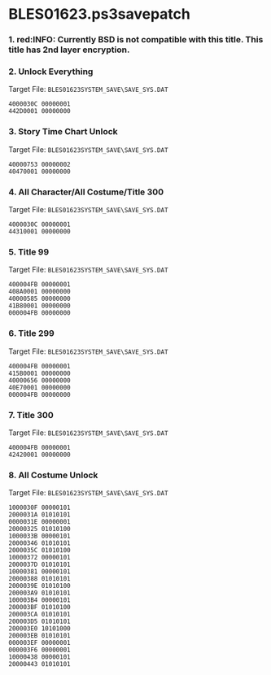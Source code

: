 # BLES01623.ps3savepatch

### 1. red:INFO: Currently BSD is not compatible with this title. This title has 2nd layer encryption.
### 2. Unlock Everything

Target File: `BLES01623SYSTEM_SAVE\SAVE_SYS.DAT`

```
4000030C 00000001
442D0001 00000000
```

### 3. Story Time Chart Unlock

Target File: `BLES01623SYSTEM_SAVE\SAVE_SYS.DAT`

```
40000753 00000002
40470001 00000000
```

### 4. All Character/All Costume/Title 300

Target File: `BLES01623SYSTEM_SAVE\SAVE_SYS.DAT`

```
4000030C 00000001
44310001 00000000
```

### 5. Title 99

Target File: `BLES01623SYSTEM_SAVE\SAVE_SYS.DAT`

```
400004FB 00000001
408A0001 00000000
40000585 00000000
41B80001 00000000
000004FB 00000000
```

### 6. Title 299

Target File: `BLES01623SYSTEM_SAVE\SAVE_SYS.DAT`

```
400004FB 00000001
415B0001 00000000
40000656 00000000
40E70001 00000000
000004FB 00000000
```

### 7. Title 300

Target File: `BLES01623SYSTEM_SAVE\SAVE_SYS.DAT`

```
400004FB 00000001
42420001 00000000
```

### 8. All Costume Unlock

Target File: `BLES01623SYSTEM_SAVE\SAVE_SYS.DAT`

```
1000030F 00000101
2000031A 01010101
0000031E 00000001
20000325 01010100
1000033B 00000101
20000346 01010101
2000035C 01010100
10000372 00000101
2000037D 01010101
10000381 00000101
20000388 01010101
2000039E 01010100
200003A9 01010101
100003B4 00000101
200003BF 01010100
200003CA 01010101
200003D5 01010101
200003E0 10101000
200003EB 01010101
000003EF 00000001
000003F6 00000001
10000438 00000101
20000443 01010101
```

